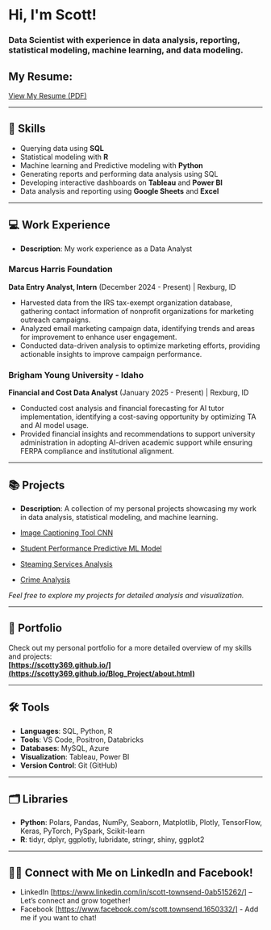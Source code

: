 # Hi, I'm Scott!
### Data Scientist with experience in data analysis, reporting, statistical modeling, machine learning, and data modeling.

## My Resume: 

[View My Resume (PDF)](https://github.com/scotty369/Resume-Quarto/blob/main/resume_scott.pdf)

---
## 💼 Skills
- Querying data using **SQL**
- Statistical modeling with **R**
- Machine learning and Predictive modeling with **Python**
- Generating reports and performing data analysis using SQL
- Developing interactive dashboards on **Tableau** and **Power BI**
- Data analysis and reporting using **Google Sheets** and **Excel**

---

## 💻 Work Experience

- **Description**: My work experience as a Data Analyst

### Marcus Harris Foundation  
**Data Entry Analyst, Intern** (December 2024 - Present) | Rexburg, ID  
- Harvested data from the IRS tax-exempt organization database, gathering contact information of nonprofit organizations for marketing outreach campaigns.  
- Analyzed email marketing campaign data, identifying trends and areas for improvement to enhance user engagement.  
- Conducted data-driven analysis to optimize marketing efforts, providing actionable insights to improve campaign performance.  

### Brigham Young University - Idaho  
**Financial and Cost Data Analyst** (January 2025 - Present) | Rexburg, ID  
- Conducted cost analysis and financial forecasting for AI tutor implementation, identifying a cost-saving opportunity by optimizing TA and AI model usage.  
- Provided financial insights and recommendations to support university administration in adopting AI-driven academic support while ensuring FERPA compliance and institutional alignment.  

---

## 📚 Projects
- **Description**: A collection of my personal projects showcasing my work in data analysis, statistical modeling, and machine learning.  

- [Image Captioning Tool CNN](https://github.com/scotty369/Senior-Data-Science-Project)
- [Student Performance Predictive ML Model](https://colab.research.google.com/drive/1romN7rSYlLUdeQDgiWT-y3XRiqSOpjlc)
- [Steaming Services Analysis](https://github.com/scotty369/Streaming_Services/blob/main/README.md)
- [Crime Analysis](https://github.com/scotty369/Personal----Projects/blob/main/README.md)

*Feel free to explore my projects for detailed analysis and visualization.*

---

## 🚀 Portfolio
Check out my personal portfolio for a more detailed overview of my skills and projects:  
**[https://scotty369.github.io/](https://scotty369.github.io/Blog_Project/about.html)**

---

## 🛠️ Tools
- **Languages**: SQL, Python, R
- **Tools**: VS Code, Positron, Databricks
- **Databases**: MySQL, Azure
- **Visualization**: Tableau, Power BI
- **Version Control**: Git (GitHub)

---

## 🗂️ Libraries
- **Python**: Polars, Pandas, NumPy, Seaborn, Matplotlib, Plotly, TensorFlow, Keras, PyTorch, PySpark, Scikit-learn
- **R**: tidyr, dplyr, ggplotly, lubridate, stringr, shiny, ggplot2

---

## 👋🏻 Connect with Me on LinkedIn and Facebook!
- LinkedIn [https://www.linkedin.com/in/scott-townsend-0ab515262/] – Let’s connect and grow together!
- Facebook [https://www.facebook.com/scott.townsend.1650332/] - Add me if you want to chat!
